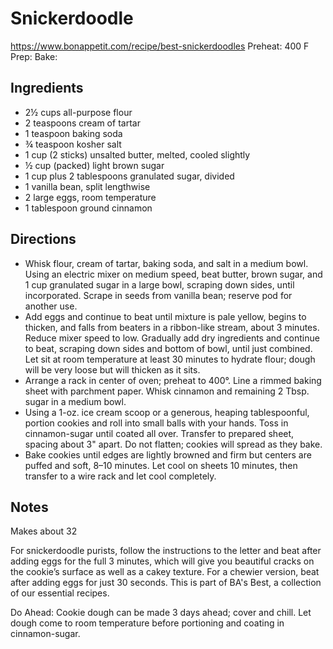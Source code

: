 # Snickerdoodle

https://www.bonappetit.com/recipe/best-snickerdoodles
Preheat: 400 F
Prep: 
Bake: 

## Ingredients
- 2½ cups all-purpose flour
- 2 teaspoons cream of tartar
- 1 teaspoon baking soda
- ¾ teaspoon kosher salt
- 1 cup (2 sticks) unsalted butter, melted, cooled slightly
- ½ cup (packed) light brown sugar
- 1 cup plus 2 tablespoons granulated sugar, divided
- 1 vanilla bean, split lengthwise
- 2 large eggs, room temperature
- 1 tablespoon ground cinnamon


## Directions
- Whisk flour, cream of tartar, baking soda, and salt in a medium bowl. Using an electric mixer on medium speed, beat butter, brown sugar, and 1 cup granulated sugar in a large bowl, scraping down sides, until incorporated. Scrape in seeds from vanilla bean; reserve pod for another use.
- Add eggs and continue to beat until mixture is pale yellow, begins to thicken, and falls from beaters in a ribbon-like stream, about 3 minutes. Reduce mixer speed to low. Gradually add dry ingredients and continue to beat, scraping down sides and bottom of bowl, until just combined. Let sit at room temperature at least 30 minutes to hydrate flour; dough will be very loose but will thicken as it sits.
- Arrange a rack in center of oven; preheat to 400°. Line a rimmed baking sheet with parchment paper. Whisk cinnamon and remaining 2 Tbsp. sugar in a medium bowl.
- Using a 1-oz. ice cream scoop or a generous, heaping tablespoonful, portion cookies and roll into small balls with your hands. Toss in cinnamon-sugar until coated all over. Transfer to prepared sheet, spacing about 3" apart. Do not flatten; cookies will spread as they bake.
- Bake cookies until edges are lightly browned and firm but centers are puffed and soft, 8–10 minutes. Let cool on sheets 10 minutes, then transfer to a wire rack and let cool completely.


## Notes
Makes about 32

For snickerdoodle purists, follow the instructions to the letter and beat after adding eggs for the full 3 minutes, which will give you beautiful cracks on the cookie’s surface as well as a cakey texture. For a chewier version, beat after adding eggs for just 30 seconds. This is part of BA's Best, a collection of our essential recipes.

Do Ahead: Cookie dough can be made 3 days ahead; cover and chill. Let dough come to room temperature before portioning and coating in cinnamon-sugar.
